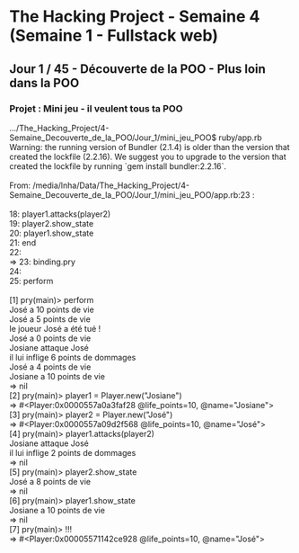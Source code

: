 <!DOCTYPE html>
<html>
<head></head>
<body>
<h1>The Hacking Project - Semaine 4 (Semaine 1 - Fullstack web)</h1>
<h2>Jour 1 / 45 - Découverte de la POO - Plus loin dans la POO</h2>
<h3>Projet : Mini jeu - il veulent tous ta POO</h3>
<div>
<p>.../The_Hacking_Project/4-Semaine_Decouverte_de_la_POO/Jour_1/mini_jeu_POO$ ruby/app.rb<BR>
Warning: the running version of Bundler (2.1.4) is older than the version that created the lockfile (2.2.16). We suggest you to upgrade to the version that created the lockfile by running `gem install bundler:2.2.16`.<BR>
<BR>
From: /media/lnha/Data/The_Hacking_Project/4-Semaine_Decouverte_de_la_POO/Jour_1/mini_jeu_POO/app.rb:23 :<BR>
<BR>
    18:   player1.attacks(player2)<BR>
    19:   player2.show_state<BR>
    20:   player1.show_state<BR>
    21: end<BR>
    22: <BR>
 => 23: binding.pry<BR>
    24: <BR>
    25: perform<BR>
<BR>
[1] pry(main)> perform<BR>
José a 10 points de vie<BR>
José a 5 points de vie<BR>
le joueur José a été tué !<BR>
José a 0 points de vie<BR>
Josiane attaque José<BR>
il lui inflige 6 points de dommages<BR>
José a 4 points de vie<BR>
Josiane a 10 points de vie<BR>
=> nil<BR>
[2] pry(main)> player1 = Player.new("Josiane")<BR>
=> #&lt;Player:0x0000557a0a3faf28 @life_points=10, @name="Josiane"&gt;<BR>
[3] pry(main)> player2 = Player.new("José")<BR>
=> #&lt;Player:0x0000557a09d2f568 @life_points=10, @name="José"&gt;<BR>
[4] pry(main)> player1.attacks(player2)<BR>
Josiane attaque José<BR>
il lui inflige 2 points de dommages<BR>
=> nil<BR>
[5] pry(main)> player2.show_state<BR>
José a 8 points de vie<BR>
=> nil<BR>
[6] pry(main)> player1.show_state<BR>
Josiane a 10 points de vie<BR>
=> nil<BR>
[7] pry(main)> !!!<BR>
=> #&lt;Player:0x00005571142ce928 @life_points=10, @name="José"&gt;<BR>
</p>
</div>
</body>
</html> 

